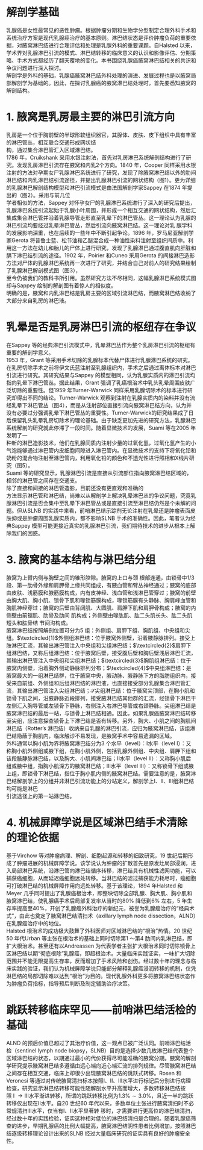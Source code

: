 # 解剖学基础  
乳腺癌是女性最常见的恶性肿瘤。根据肿瘤分期和生物学分型制定合理外科手术和系统治疗方案是现代乳腺癌治疗的基本原则。淋巴结状态是评价肿瘤负荷的重要依据，对腋窝淋巴结进行合理评估和处理是乳腺外科的重要课题。自Halsted 以来，学术界对乳腺淋巴引流的模式、淋巴结转移的临床意义的认识和影像评估、分期策略、手术方式都经历了翻天覆地的变化。本书围绕乳腺癌腋窝淋巴结相关的共识和争议问题进行深入探讨。  
解剖学是外科的基础，乳腺癌腋窝淋巴结外科处理的演进、发展过程也是以腋窝局部解剖学为基础的。因此，在探讨乳腺癌的腋窝淋巴结处理时，首先要悉知腋窝的解剖结构。  
# 1. 腋窝是乳房最主要的淋巴引流方向  
乳房是一个位于胸前壁的半球形软组织器官，其腺体、皮肤、皮下组织中具有丰富的淋巴管丛，相互联合交通形成网状结  
构，通过集合淋巴管汇入区域淋巴结。  
1786 年，Cruikshank 采用水银注射法，首先对乳房淋巴系统解剖结构进行了研究。发现乳房淋巴引流存在腋窝和内乳2个方向。1840 年，Cooper 同样采用水银注射的方法对孕期女尸乳腺淋巴系统进行了研究，发现了除腋窝淋巴结以外的肋间淋巴结和内乳淋巴结引流途径，并提出乳腺淋巴引流的网状结构（图1）。更为详细的乳腺淋巴解剖结构模型和淋巴引流模式是由法国解剖学家Sappey 在1874 年提出的（图2）。采用与前几位  
学者相似的方法，Sappey 对怀孕女尸的乳腺淋巴系统进行了深入的研究后提出，乳腺淋巴系统引流起始于乳腺小叶周围，并形成一个相互交通的网状结构，然后汇集成集合淋巴管并沿着乳腺导管走形直至乳晕下的淋巴管丛。这一理论认为乳腺的淋巴引流均要经过乳晕淋巴管丛，然后引流向腋窝淋巴结。这一理论对乳 腺学科的发展影响深重，也在后续的一些年中不断引起争论。1896 年，罗马尼亚解剖学家Gerota 将普鲁士蓝、松节油和乙醚混合成一种油性染料注射至组织间质中。利用这一方法在幼儿和胎儿的尸体上进行研究，发现了乳腺淋巴通过腹直肌向肝脏和膈下淋巴结引流的途径。1902 年，Poirier 和Cuneo 采用Gerota 的间接淋巴造影方法对尸体的乳腺淋巴系统再一次进行了研究，并结合自己对前人的研究结果绘制了乳腺淋巴解剖模式图（图3），  
至今仍被我们的教科书所引用。虽然研究方法不尽相同，这幅乳腺淋巴系统模式图却与Sappey 绘制的解剖图有着惊人的相似度。  
明确的是，腋窝和内乳淋巴结是乳房主要的区域引流淋巴结，而腋窝淋巴结收纳了大部分来自乳房的淋巴液。  
#  乳晕是否是乳房淋巴引流的枢纽存在争议  
在Sappey 等的经典淋巴引流模式中，乳晕淋巴丛作为整个乳房淋巴引流的枢纽有重要的解剖学意义。  
1953 年，Grant 等采用手术切除的乳腺标本代替尸体进行乳腺淋巴系统的研究。在乳房切除手术之前将伊文氏蓝注射至乳腺组织内，手术之后通过离体标本对淋巴引流进行研究。其研究结果与Sappey 的模型相同，认为乳腺实质内的淋巴引流均指向乳晕下淋巴管丛。据此结果，Grant 强调了乳癌根治术中乳头乳晕周围皮肤广泛切除的重要性。但1959 年Turner-Warwick 同样采用乳腺切除术的标本进行研究却得出不同的结论。Turner-Warwick 观察到注射在乳腺实质内的染料并没有流经乳晕下淋巴管丛（图4），而是从注射部位直接引流向腋窝淋巴结方向，认为并没有必要过分强调乳晕下淋巴管丛的重要性。Turner-Warwick的研究结果成了日后保留乳头乳晕乳房切除术的理论基础。由于缺乏更加先进的研究方法，乳腺淋巴系统解剖的研究就此停滞了一段时间。随着显微技术的发展，Suami 等在2005 年发明了一  
种新的淋巴造影技术，他们在乳腺间质内注射少量的过氧化氢，过氧化氢产生的小气泡能够通过淋巴管内皮细胞间隙进入淋巴管内。在显微技术的支持下将氧化铅和奶粉的混合物注射至淋巴管内，利用氧化铅的颜色和不透光性进行照相和X线片研究（图5）。  
Suami 等的研究显示，乳腺淋巴引流是直接从引流部位指向腋窝淋巴结区域的，相邻的淋巴管之间存在交通支。  
除了直接和间接的淋巴管造影，目前还没有更直观和准确的  
方法显示淋巴管和淋巴结，尚难以从解剖学上解决乳晕淋巴丛的争议问题，究竟乳腺淋巴引流是否会集中至乳晕下淋巴管丛或是直接引流至淋巴结仍然是个未解的问题。但从SLNB 的实践中来看，前哨淋巴结示踪剂无论注射在乳晕还是肿瘤表面皮肤抑或是肿瘤周围乳腺实质内，都不影响SLNB 手术的准确性。因此，笔者认为经典Sappey 模型可能更接近真实的乳腺淋巴引流，我们期待技术的进步从根本上解除我们的困惑。  
# 3. 腋窝的基本结构与淋巴结分组  
腋窝为上臂内侧与胸壁之间的锥形腔隙。腋窝的上口与颈 根部连通，由锁骨中1/3 段、第一肋骨外缘和肩胛骨上缘共同组成，有腋血管和臂丛神经通过；腋窝的底部由皮肤、浅筋膜和腋筋膜构成，内有皮神经、浅血管和浅淋巴管穿过；腋窝的前壁由胸大肌、胸小肌、锁骨下肌和喙锁筋膜构成，喙锁筋膜有头静脉、胸肩峰血管和胸肌神经穿过；腋窝的后壁由背阔肌、大圆肌、肩胛下肌和肩胛骨构成；腋窝的内侧壁由前锯肌、肋骨及肋间 肌构成；外侧壁由喙肱肌、肱二头肌长头、肱二头肌短头和肱骨结 节间沟构成。  
腋窝淋巴结按照解剖位置可分为5 组：外侧组、肩胛下组、胸肌组、中央组和尖组。$\textcircled{1}$外侧组淋巴结：位于腋窝外侧壁，沿着腋静脉排列。接受上肢淋巴汇流，其输出淋巴管注入中央组和尖组淋巴结；$\textcircled{2}$肩胛下组淋巴结，又称后组淋巴结：位于腋窝后壁，接受腹后壁和胸后壁浅层淋巴汇流，其输出淋巴管注入中央组和尖组淋巴结；$\textcircled{3}$胸肌组淋巴结：位于腋窝内侧壁，沿着胸外侧动静脉排列分布；$\textcircled{4}$中央组淋巴结：是腋窝最大的一组淋巴结群，位于腋窝中央，腋动脉、腋静脉下方的脂肪组织内，接受来自前组、外侧组和后组淋巴结的淋巴液，也直接接受部分乳腺集合淋巴管汇流，其输出淋巴管注入尖组淋巴结；$\mathcal{S}$尖组淋巴结：位于腋窝尖顶部，在胸小肌和锁骨下肌之间，沿腋静脉近段排列，接受腋淋巴结其他群的汇流，经锁骨下淋巴干左侧汇入胸导管或左锁骨下静脉，右侧注入右淋巴导管或右颈静脉。尖组淋巴结是腋窝淋巴结的最后一站，与锁骨上淋巴结相通。因此，如果乳腺癌腋窝淋巴结转移至尖组，应注意探查锁骨上下淋巴结是否有转移。另外，胸大、小肌之间的胸肌间淋巴结（Rotter’s 淋巴结）收纳来自乳腺的淋巴引流，应归为腋窝淋巴结，该组淋巴结隐蔽于胸肌内，临床触诊不易发现，是腋窝手术中容易遗漏的区域。  
外科通常以胸小肌为界将腋窝淋巴结分为3 个水平（level）：Ⅰ水平（level Ⅰ）：又称胸小肌外侧组或腋下组，在胸小肌外侧，包括乳腺外侧组、中央组、肩胛下组和该段腋静脉淋巴结，以及胸大、小肌间淋巴结；Ⅱ水平（level Ⅱ）：又称胸小肌后组或腋中组，指胸小肌深方的腋窝淋巴结；Ⅲ水平（level Ⅲ）：又称锁骨下组或腋上组，即锁骨下淋巴结，指位于胸小肌内侧的腋窝淋巴结。需要注意的是，腋窝淋巴结解剖学上的分组并非淋巴引流功能上的分站定义，解剖学上Ⅰ、Ⅱ、Ⅲ组淋巴结均可能是淋巴  
引流途径上的第一站淋巴结。  
# 4.  机械屏障学说是区域淋巴结手术清除的理论依据  
基于Virchow 等对肿瘤病理、解剖、细胞起源和转移的细致研究，19 世纪后期形成了肿瘤进展的机械屏障学说。该学说认为肿瘤的扩散首先是原发灶局部浸润，进入局部淋巴系统，沿淋巴管向淋巴结循序转移，淋巴结具有机械性滤网功能，可以捕获癌细胞，从而延迟癌细胞远处转移。当淋巴结的滤过捕获能力耗尽时，癌细胞可打破淋巴结的机械屏障作用向远处转移。基于该理论，1894 年Halsted 和Meyer 几乎同时提出了乳腺癌根治术，即整块切除全部乳腺、胸大肌、胸小肌和腋窝淋巴结，使乳腺癌手术后局部复发率从当时的$80\%$ 降低到$6\%$ 左右，5 年生存率提高至$40\%$，开创了乳腺癌外科治疗的新纪元，被誉为乳腺癌治疗的“经典术式”，由此也奠定了腋窝淋巴结清扫术（axillary lymph node dissection，ALND）在乳腺癌治疗中的地位。  
Halsted 根治术的成功极大鼓舞了外科医师对区域淋巴结的“根治”热情。20 世纪50 年代Urban 等主张在根治术的基础上同时切除第1 ～第4 肋间内乳淋巴结，即扩大根治术。甚至还有以Andreassen 为代表学者主张扩大根治术同时切除锁骨上区淋巴结以期“彻底根除”乳腺癌，即超根治术。大量临床实践证实，一味扩大切除范围并不能无限提高生存率，反而增加了手术风险和创伤。经过数十年的理念与临床实践的验证，我们认为机械屏障学说只能部分解释乳腺癌浸润转移的机制，仅凭淋巴结的局部切除难以达到“根治”为目的。现代乳腺外科更多将腋窝淋巴结状态作为肿瘤负荷指标，指导预后判断及制定辅助治疗决策。  
#  跳跃转移临床罕见——前哨淋巴结活检的基础  
ALND 的预后价值已超过了其治疗价值，这一观点已被广泛认同。前哨淋巴结活检（sentinel lymph node biopsy，SLNB）目的是选择少数几枚淋巴结代表整个区域淋巴结的状态，以期通过最小的代价获得尽可能准确的腋窝分期。腋窝的解剖学研究提示腋窝淋巴结多遵循由远心端向近心端汇流的排列规律。尽管腋窝淋巴结之间存在相互交通，临床上却很少出现腋窝淋巴结的跳跃式转移。Rosen 和Veronesi 等通过对传统腋窝清扫标本按照Ⅰ、Ⅱ、Ⅲ水平进行标记后分别进行病理检查，研究显示淋巴结转移可能性随解剖水平升高而增大，多数转移淋巴结按照$\mathrm{~I~}\longrightarrow\mathrm{III}$水平渐进转移，所谓的跳跃转移比例为$1.3\%\sim3.0\%$，且近一半的跳跃转移仅出现在Ⅱ水平。自20 世纪60 年代以来，多数单位主张进行腋窝清扫时不必常规清扫Ⅲ水平，仅当有Ⅰ、Ⅱ水平显著转 移时，才需要进行更高位的淋巴结清扫，经过数十年的实践检验，证实这种相对低位的淋巴结清扫是合理的。随着乳腺癌筛查的进步，早期乳腺癌的比例大幅提高，腋窝淋巴结阴性患者比例增加，按照淋巴结逐级转移理论设计出来的SLNB 经过大量临床研究的证实具有良好的肿瘤安全性。  